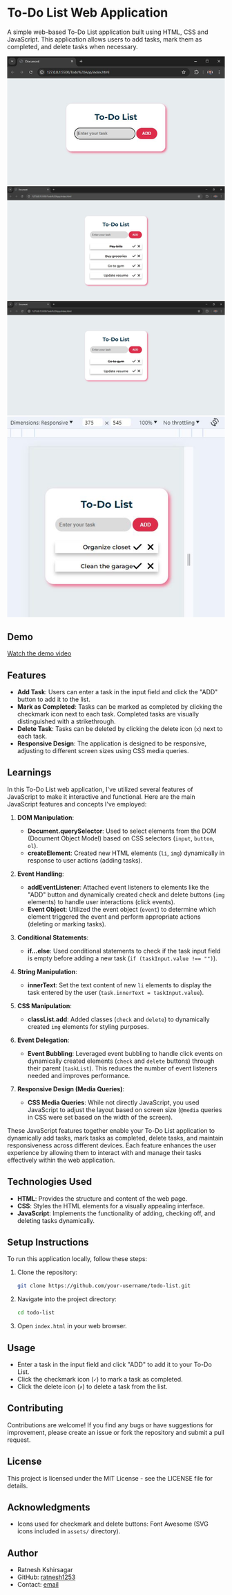 # To-Do List Web Application

A simple web-based To-Do List application built using HTML, CSS and JavaScript. This application allows users to add tasks, mark them as completed, and delete tasks when necessary.

![Screenshot of the To-Do List Application](assets/screenshot1.JPG)
![Screenshot of the To-Do List Application](assets/screenshot2.JPG)
![Screenshot of the To-Do List Application](assets/screenshot3.JPG)
![Screenshot of the To-Do List Application](assets/screenshot4.JPG)

## Demo

[Watch the demo video](https://drive.google.com/file/d/1MbEN6pm7QQUvyvk4ib5vxyDmmVVBo5dF/view?usp=sharing)

## Features

- **Add Task**: Users can enter a task in the input field and click the "ADD" button to add it to the list.
- **Mark as Completed**: Tasks can be marked as completed by clicking the checkmark icon next to each task. Completed tasks are visually distinguished with a strikethrough.
- **Delete Task**: Tasks can be deleted by clicking the delete icon (`x`) next to each task.
- **Responsive Design**: The application is designed to be responsive, adjusting to different screen sizes using CSS media queries.

## Learnings

In this To-Do List web application, I've utilized several features of JavaScript to make it interactive and functional. Here are the main JavaScript features and concepts I've employed:

1. **DOM Manipulation**:
   - **Document.querySelector**: Used to select elements from the DOM (Document Object Model) based on CSS selectors (`input`, `button`, `ol`).
   - **createElement**: Created new HTML elements (`li`, `img`) dynamically in response to user actions (adding tasks).

2. **Event Handling**:
   - **addEventListener**: Attached event listeners to elements like the "ADD" button and dynamically created check and delete buttons (`img` elements) to handle user interactions (click events).
   - **Event Object**: Utilized the event object (`event`) to determine which element triggered the event and perform appropriate actions (deleting or marking tasks).

3. **Conditional Statements**:
   - **if...else**: Used conditional statements to check if the task input field is empty before adding a new task (`if (taskInput.value !== "")`).

4. **String Manipulation**:
   - **innerText**: Set the text content of new `li` elements to display the task entered by the user (`task.innerText = taskInput.value`).

5. **CSS Manipulation**:
   - **classList.add**: Added classes (`check` and `delete`) to dynamically created `img` elements for styling purposes.

6. **Event Delegation**:
   - **Event Bubbling**: Leveraged event bubbling to handle click events on dynamically created elements (`check` and `delete` buttons) through their parent (`taskList`). This reduces the number of event listeners needed and improves performance.

7. **Responsive Design (Media Queries)**:
   - **CSS Media Queries**: While not directly JavaScript, you used JavaScript to adjust the layout based on screen size (`@media` queries in CSS were set based on the width of the screen).

These JavaScript features together enable your To-Do List application to dynamically add tasks, mark tasks as completed, delete tasks, and maintain responsiveness across different devices. Each feature enhances the user experience by allowing them to interact with and manage their tasks effectively within the web application.

## Technologies Used

- **HTML**: Provides the structure and content of the web page.
- **CSS**: Styles the HTML elements for a visually appealing interface.
- **JavaScript**: Implements the functionality of adding, checking off, and deleting tasks dynamically.

## Setup Instructions

To run this application locally, follow these steps:

1. Clone the repository:
   ```bash
   git clone https://github.com/your-username/todo-list.git
   ```
   
2. Navigate into the project directory:
   ```bash
   cd todo-list
   ```

3. Open `index.html` in your web browser.

## Usage

- Enter a task in the input field and click "ADD" to add it to your To-Do List.
- Click the checkmark icon (`✓`) to mark a task as completed.
- Click the delete icon (`✗`) to delete a task from the list.

## Contributing

Contributions are welcome! If you find any bugs or have suggestions for improvement, please create an issue or fork the repository and submit a pull request.


## License

This project is licensed under the MIT License - see the LICENSE file for details.

## Acknowledgments

- Icons used for checkmark and delete buttons: Font Awesome (SVG icons included in `assets/` directory).

## Author

- Ratnesh Kshirsagar
- GitHub: [ratnesh1253](https://github.com/ratnesh1253)
- Contact: [email](mailto:ratneshkshirsagar1253@gmail.com)

